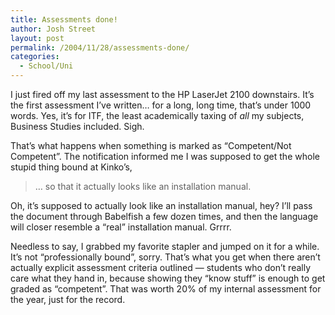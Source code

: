 ```yaml
---
title: Assessments done!
author: Josh Street
layout: post
permalink: /2004/11/28/assessments-done/
categories:
  - School/Uni
---
```

I just fired off my last assessment to the HP LaserJet 2100 downstairs. It&#8217;s the first assessment I&#8217;ve written&#8230; for a long, long time, that&#8217;s under 1000 words. Yes, it&#8217;s for ITF, the least academically taxing of *all* my subjects, Business Studies included. Sigh.

That&#8217;s what happens when something is marked as &#8220;Competent/Not Competent&#8221;. The notification informed me I was supposed to get the whole stupid thing bound at Kinko&#8217;s,

> &#8230; so that it actually looks like an installation manual.

Oh, it&#8217;s supposed to actually look like an installation manual, hey? I&#8217;ll pass the document through Babelfish a few dozen times, and then the language will closer resemble a &#8220;real&#8221; installation manual. Grrrr.

Needless to say, I grabbed my favorite stapler and jumped on it for a while. It&#8217;s not &#8220;professionally bound&#8221;, sorry. That&#8217;s what you get when there aren&#8217;t actually explicit assessment criteria outlined &#8212; students who don&#8217;t really care what they hand in, because showing they &#8220;know stuff&#8221; is enough to get graded as &#8220;competent&#8221;. That was worth 20% of my internal assessment for the year, just for the record.